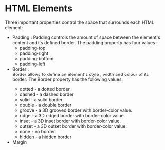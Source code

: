 <h1> HTML Elements </h1>
Three important properties control the space that surrounds each HTML element:
<ul>
  <li> Padding : </l1>
  Padding controls the amount of space between the element's content and its defined border.
  The padding property has four values :
  <ul>
  <li> padding-top </li>
  <li> padding-right </li>
  <li> padding-bottom </li>
  <li> padding-left </li>
  </ul>
  
  <li> Border : </li>
  Border allows to define an element's style , width and colour of its border. 
  The Border property has the following values:
  <ul>
  <li> dotted -  a dotted border </li>
  <li> dashed -  a dashed border  </li>
  <li> solid -  a solid border </li>
  <li> double - a double border </li>
  <li> groove - a 3D grooved border with border-color value. </li>
  <li> ridge - a 3D ridged border with border-color value. </li>
  <li> inset - a 3D inset border with border-color value. </li>
  <li> outset - a 3D outset border with border-color value. </li>
  <li> none - no border </li>
  <li> hidden - a hidden border </li>
  </ul>
  <li> Margin </li>
  <ul>
